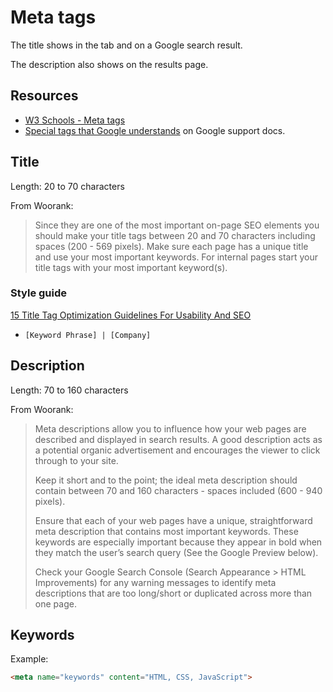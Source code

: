 # Meta tags

The title shows in the tab and on a Google search result.

The description also shows on the results page.


## Resources

- [W3 Schools - Meta tags](https://www.w3schools.com/tags/tag_meta.asp)
- [Special tags that Google understands](https://support.google.com/webmasters/answer/79812?hl=en) on Google support docs.


## Title


Length: 20 to 70 characters

From Woorank:

> Since they are one of the most important on-page SEO elements you should make your title tags between 20 and 70 characters including spaces (200 - 569 pixels). Make sure each page has a unique title and use your most important keywords. For internal pages start your title tags with your most important keyword(s).


### Style guide


[15 Title Tag Optimization Guidelines For Usability And SEO](https://www.woorank.com/en/blog/15-title-tag-optimization-guidelines-for-usability-and-seo)

- `[Keyword Phrase] | [Company]`


## Description

Length: 70 to 160 characters

From Woorank:

> Meta descriptions allow you to influence how your web pages are described and displayed in search results. A good description acts as a potential organic advertisement and encourages the viewer to click through to your site.
>
> Keep it short and to the point; the ideal meta description should contain between 70 and 160 characters - spaces included (600 - 940 pixels).
>
> Ensure that each of your web pages have a unique, straightforward meta description that contains most important keywords. These keywords are especially important because they appear in bold when they match the user’s search query (See the Google Preview below).
>
> Check your Google Search Console (Search Appearance > HTML Improvements) for any warning messages to identify meta descriptions that are too long/short or duplicated across more than one page.

## Keywords

Example:

```html
<meta name="keywords" content="HTML, CSS, JavaScript">
```
<!--stackedit_data:
eyJoaXN0b3J5IjpbMTI4NDEwOTY4NV19
-->